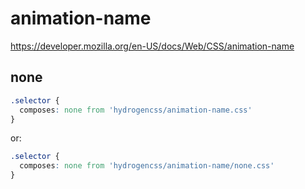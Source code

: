 # animation-name

https://developer.mozilla.org/en-US/docs/Web/CSS/animation-name

## none
```css
.selector {
  composes: none from 'hydrogencss/animation-name.css'
}
```

or:
```css
.selector {
  composes: none from 'hydrogencss/animation-name/none.css'
}
```


